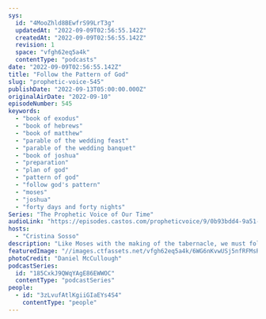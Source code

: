 ```yaml
---
sys:
  id: "4MooZhld8BEwfrS99LrT3g"
  updatedAt: "2022-09-09T02:56:55.142Z"
  createdAt: "2022-09-09T02:56:55.142Z"
  revision: 1
  space: "vfgh62eq5a4k"
  contentType: "podcasts"
date: "2022-09-09T02:56:55.142Z"
title: "Follow the Pattern of God"
slug: "prophetic-voice-545"
publishDate: "2022-09-13T05:00:00.000Z"
originalAirDate: "2022-09-10"
episodeNumber: 545
keywords:
  - "book of exodus"
  - "book of hebrews"
  - "book of matthew"
  - "parable of the wedding feast"
  - "parable of the wedding banquet"
  - "book of joshua"
  - "preparation"
  - "plan of god"
  - "pattern of god"
  - "follow god's pattern"
  - "moses"
  - "joshua"
  - "forty days and forty nights"
Series: "The Prophetic Voice of Our Time"
audioLink: "https://episodes.castos.com/propheticvoice/9/0b93bdd4-9a51-49db-aa47-9f05e153a85b/09-10-11-22-The-Prophetic-Voice-of-our-Time-mixdown-.mp3"
hosts:
  - "Cristina Sosso"
description: "Like Moses with the making of the tabernacle, we must follow the pattern God has set before us, down to even the smallest of details. We may not know exactly how God is going to do things, but by following His instructions step by step, great things will come to fruition. Let us continue to purify ourselves, and make ourselves ready, because God is about ready to do great things, but we must be prepared in order to be a part of it and we must follow the pattern He has laid out for us."
featuredImage: "//images.ctfassets.net/vfgh62eq5a4k/6WG6nKvwUSj5nfRFMsRYgi/2c9b974dcc6c6bdefda013e031b4ee87/daniel-mccullough-HtBlQdxfG9k-unsplash__1_.jpg"
photoCredit: "Daniel McCullough"
podcastSeries:
  id: "185CxkJ9QWqYAgE86EWWOC"
  contentType: "podcastSeries"
people:
  - id: "3zLvufAtlKgiiGIaEYs4S4"
    contentType: "people"
---
```

